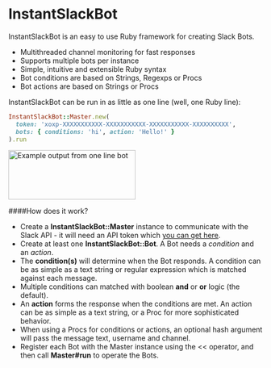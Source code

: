 # InstantSlackBot

InstantSlackBot is an easy to use Ruby framework for creating Slack Bots.
- Multithreaded channel monitoring for fast responses
- Supports multiple bots per instance
- Simple, intuitive and extensible Ruby syntax
- Bot conditions are based on Strings, Regexps or Procs
- Bot actions are based on Strings or Procs

InstantSlackBot can be run in as little as one line (well, one Ruby line):

```ruby
InstantSlackBot::Master.new(
  token: 'xoxp-XXXXXXXXXXX-XXXXXXXXXXX-XXXXXXXXXXX-XXXXXXXXXX', 
  bots: { conditions: 'hi', action: 'Hello!' }
).run
```
<img src="https://raw.githubusercontent.com/robzr/instant-slack-bot/master/examples/pics/one_line_slack.png" 
  alt="Example output from one line bot" height=98 width=252>

####How does it work?
* Create a **InstantSlackBot::Master** instance to communicate with the Slack API - it will need an API token which
  [you can get here](https://api.slack.com/docs/oauth-test-tokens).
* Create at least one **InstantSlackBot::Bot**. A Bot needs a *condition* and an *action*.
* The **condition(s)** will determine when the Bot responds. A condition can be as simple as a text string or 
  regular expression which is matched against each message.
* Multiple conditions can matched with boolean **and** or **or** logic (the default).
* An **action** forms the response when the conditions are met. An action can be as simple as a text string, or a 
  Proc for more sophisticated behavior.
* When using a Procs for conditions or actions, an optional hash argument will pass the message text, username and channel.
* Register each Bot with the Master instance using the << operator, and then call **Master#run** to operate the Bots.
